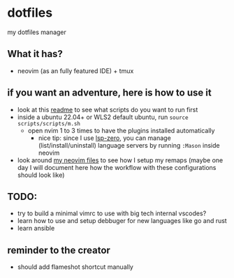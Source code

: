 # dotfiles

my dotfiles manager

## What it has?
- neovim (as an fully featured IDE) + tmux 

## if you want an adventure, here is how to use it
- look at this [readme](https://github.com/zegabr/dotfiles/blob/main/scripts/scripts/README.md) to see what scripts do you want to run first
- inside a ubuntu 22.04+ or WLS2 default ubuntu, run `source scripts/scripts/m.sh`
  - open nvim 1 to 3 times to have the plugins installed automatically
    - nice tip: since I use [lsp-zero](https://github.com/VonHeikemen/lsp-zero.nvim), you can manage (list/install/uninstall) language servers by running `:Mason` inside neovim
- look around [my neovim files](https://github.com/zegabr/dotfiles/tree/main/nvim/.config/nvim) to see how I setup my remaps (maybe one day I will document here how the workflow with these configurations should look like)

## TODO:
- try to build a minimal vimrc to use with big tech internal vscodes?
- learn how to use and setup debbuger for new languages like go and rust
- learn ansible


## reminder to the creator
- should add flameshot shortcut manually
